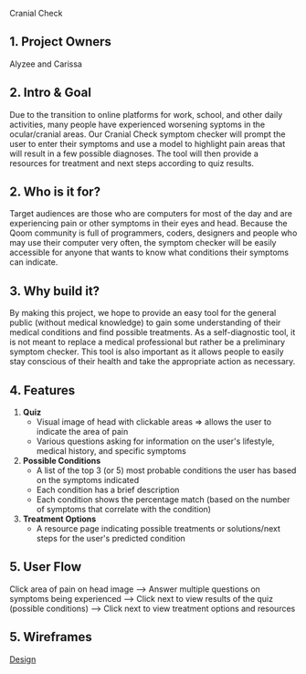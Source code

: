 Cranial Check

## 1. Project Owners

Alyzee and Carissa

## 2. Intro & Goal

Due to the transition to online platforms for work, school, and other daily activities, many people have experienced worsening syptoms in the ocular/cranial areas. Our Cranial Check symptom checker will prompt the user to enter their symptoms and use a model to highlight pain areas that will result in a few possible diagnoses. The tool will then provide a resources for treatment and next steps according to quiz results.

## 2. Who is it for?

Target audiences are those who are computers for most of the day and are experiencing pain or other symptoms in their eyes and head. Because the Qoom community is full of programmers, coders, designers and people who may use their computer very often, the symptom checker will be easily accessible for anyone that wants to know what conditions their symptoms can indicate. 

## 3. Why build it?

By making this project, we hope to provide an easy tool for the general public (without medical knowledge) to gain some understanding of their medical conditions and find possible treatments. As a self-diagnostic tool, it is not meant to replace a medical professional but rather be a preliminary symptom checker. This tool is also important as it allows people to easily stay conscious of their health and take the appropriate action as necessary. 

## 4. Features

1. **Quiz**
	- Visual image of head with clickable areas => allows the user to indicate the area of pain 
	- Various questions asking for information on the user's lifestyle, medical history, and specific symptoms 
2. **Possible Conditions**
	- A list of the top 3 (or 5) most probable conditions the user has based on the symptoms indicated
	- Each condition has a brief description
	- Each condition shows the percentage match (based on the number of symptoms that correlate with the condition)
3. **Treatment Options**
	- A resource page indicating possible treatments or solutions/next steps for the user's predicted condition

## 5. User Flow

Click area of pain on head image --> Answer multiple questions on symptoms being experienced --> Click next to view results of the quiz (possible conditions) --> Click next to view treatment options and resources

## 5. Wireframes

<a href="https://www.figma.com/file/8TJawXt78YD2YbtTWhnbLd/cranial-check?node-id=0%3A1" target="_blank">Design</a>
